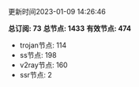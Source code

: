 更新时间2023-01-09 14:26:46

**总订阅: 73**
**总节点: 1433**
**有效节点: 474**
- trojan节点: 114
- ss节点: 198
- v2ray节点: 160
- ssr节点: 2
